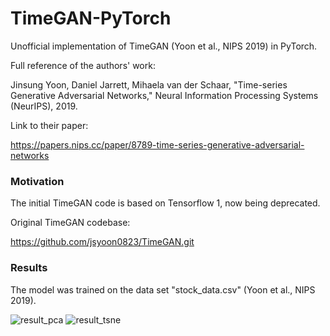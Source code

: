 # TimeGAN-PyTorch
  Unofficial implementation of TimeGAN (Yoon et al., NIPS 2019) in PyTorch.

  Full reference of the authors' work:
  
  Jinsung Yoon, Daniel Jarrett, Mihaela van der Schaar, 
  "Time-series Generative Adversarial Networks," 
  Neural Information Processing Systems (NeurIPS), 2019.
  
  Link to their paper:
  
  https://papers.nips.cc/paper/8789-time-series-generative-adversarial-networks

### Motivation
  The initial TimeGAN code is based on Tensorflow 1, now being deprecated.

  Original TimeGAN codebase:

  https://github.com/jsyoon0823/TimeGAN.git

### Results
  The model was trained on the data set "stock_data.csv" (Yoon et al., NIPS 2019).

![result_pca](../assets/pca.png)
![result_tsne](../assets/tsne.png)
